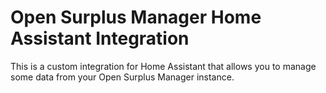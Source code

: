 # Open Surplus Manager Home Assistant Integration

This is a custom integration for Home Assistant that allows you to manage some data from your Open Surplus Manager instance.